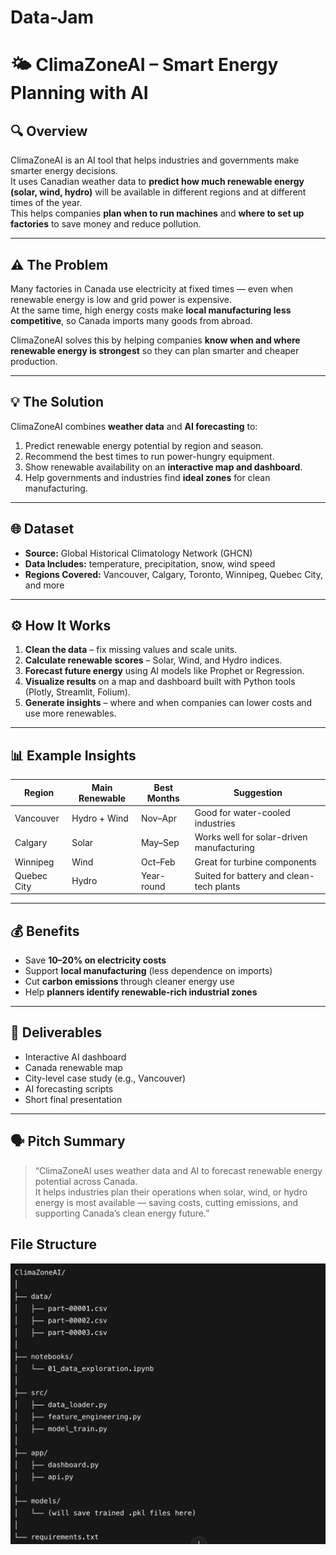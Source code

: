 # Data-Jam

# 🌤️ ClimaZoneAI – Smart Energy Planning with AI

## 🔍 Overview
ClimaZoneAI is an AI tool that helps industries and governments make smarter energy decisions.  
It uses Canadian weather data to **predict how much renewable energy (solar, wind, hydro)** will be available in different regions and at different times of the year.  
This helps companies **plan when to run machines** and **where to set up factories** to save money and reduce pollution.

---

## ⚠️ The Problem
Many factories in Canada use electricity at fixed times — even when renewable energy is low and grid power is expensive.  
At the same time, high energy costs make **local manufacturing less competitive**, so Canada imports many goods from abroad.  

ClimaZoneAI solves this by helping companies **know when and where renewable energy is strongest** so they can plan smarter and cheaper production.

---

## 💡 The Solution
ClimaZoneAI combines **weather data** and **AI forecasting** to:
1. Predict renewable energy potential by region and season.  
2. Recommend the best times to run power-hungry equipment.  
3. Show renewable availability on an **interactive map and dashboard**.  
4. Help governments and industries find **ideal zones** for clean manufacturing.

---

## 🌐 Dataset
- **Source:** Global Historical Climatology Network (GHCN)
- **Data Includes:** temperature, precipitation, snow, wind speed
- **Regions Covered:** Vancouver, Calgary, Toronto, Winnipeg, Quebec City, and more  

---

## ⚙️ How It Works
1. **Clean the data** – fix missing values and scale units.  
2. **Calculate renewable scores** – Solar, Wind, and Hydro indices.  
3. **Forecast future energy** using AI models like Prophet or Regression.  
4. **Visualize results** on a map and dashboard built with Python tools (Plotly, Streamlit, Folium).  
5. **Generate insights** – where and when companies can lower costs and use more renewables.

---

## 📊 Example Insights

| Region | Main Renewable | Best Months | Suggestion |
|--------|----------------|--------------|-------------|
| Vancouver | Hydro + Wind | Nov–Apr | Good for water-cooled industries |
| Calgary | Solar | May–Sep | Works well for solar-driven manufacturing |
| Winnipeg | Wind | Oct–Feb | Great for turbine components |
| Quebec City | Hydro | Year-round | Suited for battery and clean-tech plants |

---

## 💰 Benefits
- Save **10–20% on electricity costs**  
- Support **local manufacturing** (less dependence on imports)  
- Cut **carbon emissions** through cleaner energy use  
- Help **planners identify renewable-rich industrial zones**

---

## 🧭 Deliverables
- Interactive AI dashboard  
- Canada renewable map  
- City-level case study (e.g., Vancouver)  
- AI forecasting scripts  
- Short final presentation

---

## 🗣️ Pitch Summary
> “ClimaZoneAI uses weather data and AI to forecast renewable energy potential across Canada.  
> It helps industries plan their operations when solar, wind, or hydro energy is most available — saving costs, cutting emissions, and supporting Canada’s clean energy future.”






## File Structure
![alt text](https://raw.githubusercontent.com/MujtabaF/Data-Jam/refs/heads/main/Format.png?token=GHSAT0AAAAAAC7SP2PGN73YK7L5L53HVU6A2H5F4SA)

